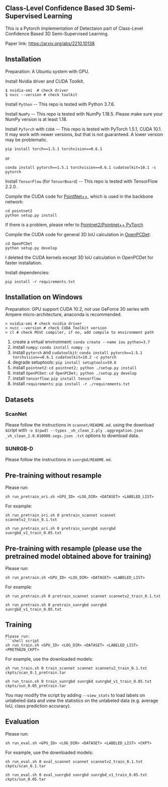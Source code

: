 ## Class-Level Confidence Based 3D Semi-Supervised Learning
This is a Pytorch implementation of Detectaion part of Class-Level Confidence Based 3D Semi-Supervised Learning.

Paper link: https://arxiv.org/abs/2210.10138



## Installation

Preparation: A Ubuntu system with GPU.

Install Nvidia driver and CUDA Toolkit.
```
$ nvidia-smi  # check driver
$ nvcc --version # check toolkit
```

Install `Python` -- This repo is tested with Python 3.7.6.

Install `NumPy` -- This repo is tested with NumPy 1.18.5. Please make sure your NumPy version is at least 1.18.

Install `PyTorch` with `CUDA` -- This repo is tested with 
PyTorch 1.5.1, CUDA 10.1. It may work with newer versions, 
but that is not guaranteed. A lower version may be problematic.
```
pip install torch==1.5.1 torchvision==0.6.1
```
or
```
conda install pytorch==1.5.1 torchvision==0.6.1 cudatoolkit=10.1 -c pytorch
```

Install `TensorFlow` (for `TensorBoard`) -- This repo is tested with TensorFlow 2.2.0.

Compile the CUDA code for [PointNet++](https://arxiv.org/abs/1706.02413), which is used in the backbone network:
```
cd pointnet2
python setup.py install
```

If there is a problem, please refer to [Pointnet2/Pointnet++ PyTorch](https://github.com/erikwijmans/Pointnet2_PyTorch#building-only-the-cuda-kernels)

Compile the CUDA code for general 3D IoU calculation in [OpenPCDet](https://github.com/open-mmlab/OpenPCDet):
```
cd OpenPCDet
python setup.py develop
```

I deleted the CUDA kernels except 3D IoU calculation in OpenPCDet
for faster installation.

Install dependencies:
```
pip install -r requirements.txt
```

## Installation on Windows
Preparation: GPU support CUDA 10.2, not use GeForce 30 series with Ampere micro-architecture, anaconda is recommended.
```
> nvidia-smi # check nvidia driver
> nvcc --version # check CUDA Toolkit version
> cl # check MSVC compiler, if no, add compile to environment path
```

1. create a virtual environment: `conda create --name iou python=3.7`
2. install `numpy`: `conda install numpy -y`
3. install `pytorch` and `cudatoolkit`: `conda install pytorch==1.5.1 torchvision==0.6.1 cudatoolkit=10.2 -c pytorch`
4. degrade setuptools: `pip install setuptools=59.6`
5. install `pointnet2`: `cd pointnet2; python ./setup.py install`
6. install `OpenPCDet`: `cd OpenPCDet; python ./setup.py develop`
7. install `tensorflow`: `pip install tensorflow` 
8. install `requirements`: `pip install -r ./requirements.txt`

## Datasets

### ScanNet
Please follow the instructions in `scannet/README.md`. using the download script with 
`-o $(pwd) --types _vh_clean_2.ply .aggregation.json _vh_clean_2.0.010000.segs.json .txt` options to download data. 
### SUNRGB-D
Please follow the instructions in `sunrgbd/README.md`. 

## Pre-training without resample

Please run:
```shell script
sh run_pretrain_ori.sh <GPU_ID> <LOG_DIR> <DATASET> <LABELED_LIST>
```

For example:
```shell script
sh run_pretrain_ori.sh 0 pretrain_scannet scannet scannetv2_train_0.1.txt
``` 

```shell script
sh run_pretrain_ori.sh 0 pretrain_sunrgbd sunrgbd sunrgbd_v1_train_0.05.txt
``` 

## Pre-training with resample (please use the pretrained model obtained above for training)

Please run:
```shell script
sh run_pretrain.sh <GPU_ID> <LOG_DIR> <DATASET> <LABELED_LIST>
```

For example:
```shell script
sh run_pretrain.sh 0 pretrain_scannet scannet scannetv2_train_0.1.txt
``` 

```shell script
sh run_pretrain.sh 0 pretrain_sunrgbd sunrgbd sunrgbd_v1_train_0.05.txt

```
## Training
```
Please run:
```shell script
sh run_train.sh <GPU_ID> <LOG_DIR> <DATASET> <LABELED_LIST> <PRETRAIN_CKPT>
```

For example, use the downloaded models:
```shell script
sh run_train.sh 0 train_scannet scannet scannetv2_train_0.1.txt ckpts/scan_0.1_pretrain.tar
``` 

```shell script
sh run_train.sh 0 train_sunrgbd sunrgbd sunrgbd_v1_train_0.05.txt ckpts/sun_0.05_pretrain.tar
``` 
You may modify the script by adding `--view_stats`  to load labels on unlabeled data and view the statistics on the unlabeled data (e.g. average IoU, class prediction accuracy).


## Evaluation

Please run:
```shell script
sh run_eval.sh <GPU_ID> <LOG_DIR> <DATASET> <LABELED_LIST> <CKPT>
```

For example, use the downloaded models:
```shell script
sh run_eval.sh 0 eval_scannet scannet scannetv2_train_0.1.txt ckpts/scan_0.1.tar
``` 

```shell script
sh run_eval.sh 0 eval_sunrgbd sunrgbd sunrgbd_v1_train_0.05.txt ckpts/sun_0.05.tar
